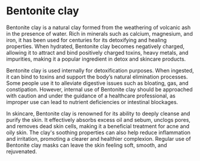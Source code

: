 [//]: # (
source: gpt-40
tags: bile-acid-sequestrants
)

# Bentonite clay

Bentonite clay is a natural clay formed from the weathering of volcanic ash in the presence of water. Rich in minerals such as calcium, magnesium, and iron, it has been used for centuries for its detoxifying and healing properties. When hydrated, Bentonite clay becomes negatively charged, allowing it to attract and bind positively charged toxins, heavy metals, and impurities, making it a popular ingredient in detox and skincare products.

Bentonite clay is used internally for detoxification purposes. When ingested, it can bind to toxins and support the body’s natural elimination processes. Some people use it to alleviate digestive issues such as bloating, gas, and constipation. However, internal use of Bentonite clay should be approached with caution and under the guidance of a healthcare professional, as improper use can lead to nutrient deficiencies or intestinal blockages.

In skincare, Bentonite clay is renowned for its ability to deeply cleanse and purify the skin. It effectively absorbs excess oil and sebum, unclogs pores, and removes dead skin cells, making it a beneficial treatment for acne and oily skin. The clay's soothing properties can also help reduce inflammation and irritation, promoting a clearer and healthier complexion. Regular use of Bentonite clay masks can leave the skin feeling soft, smooth, and rejuvenated.
